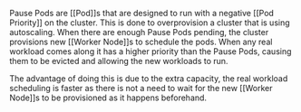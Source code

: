 Pause Pods are [[Pod]]s that are designed to run with a negative [[Pod Priority]] on the cluster. This is done to overprovision a cluster that is using autoscaling. When there are enough Pause Pods pending, the cluster provisions new [[Worker Node]]s to schedule the pods. When any real workload comes along it has a higher priority than the Pause Pods, causing them to be evicted and allowing the new workloads to run.

The advantage of doing this is due to the extra capacity, the real workload scheduling is faster as there is not a need to wait for the new [[Worker Node]]s to be provisioned as it happens beforehand.